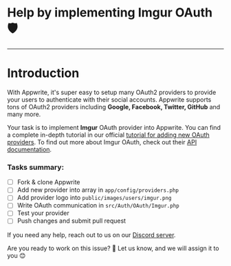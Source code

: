# Help by implementing Imgur OAuth 🛡

---

# Introduction

With Appwrite, it's super easy to setup many OAuth2 providers to provide your users to authenticate with their social accounts. Appwrite supports tons of OAuth2 providers including **Google, Facebook, Twitter, GitHub** and many more.

Your task is to implement **Imgur** OAuth provider into Appwrite. You can find a complete in-depth tutorial in our official [tutorial for adding new OAuth providers](https://github.com/appwrite/appwrite/blob/master/docs/tutorials/add-oauth2-provider.md). To find out more about Imgur OAuth, check out their [API documentation](https://apidocs.imgur.com/#authorization-and-oauth).

### Tasks summary:

- [ ] Fork & clone Appwrite
- [ ] Add new provider into array in `app/config/providers.php`
- [ ] Add provider logo into `public/images/users/imgur.png`
- [ ] Write OAuth communication in `src/Auth/OAuth/Imgur.php`
- [ ] Test your provider
- [ ] Push changes and submit pull request

If you need any help, reach out to us on our [Discord server](https://discord.gg/GSeTUeA).

Are you ready to work on this issue? 🤔 Let us know, and we will assign it to you 😊
